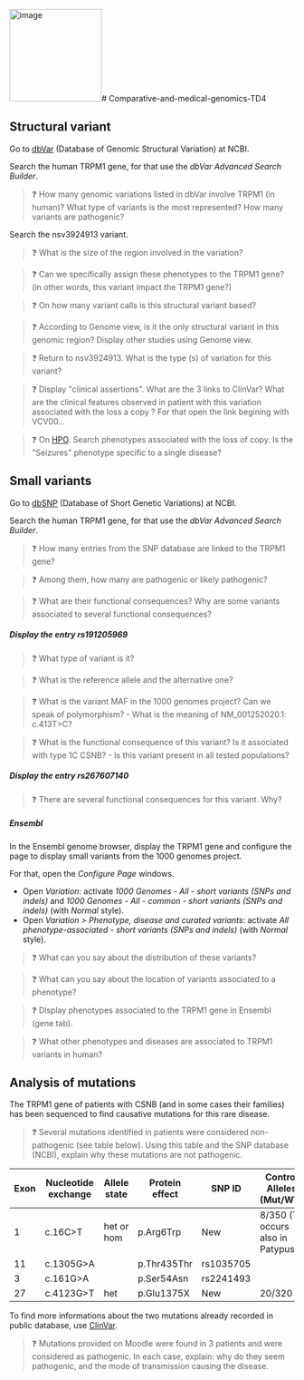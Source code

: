 <img width="163" alt="image" src="https://github.com/TD-Genomics-ESBS/Comparative-and-medical-genomics-TD4/assets/82284705/2253d798-0b59-48be-8f0b-bd70678e616f"># Comparative-and-medical-genomics-TD4

## Structural variant
Go to [dbVar](https://www.ncbi.nlm.nih.gov/dbvar/) (Database of Genomic Structural Variation) at NCBI.

Search the human TRPM1 gene, for that use the _dbVar Advanced Search Builder_.

> :question: How many genomic variations listed in dbVar involve TRPM1 (in human)? What type of variants is the most represented? How many variants are pathogenic?

Search the nsv3924913 variant.

> :question:  What is the size of the region involved in the variation?

> :question: Can we specifically assign these phenotypes to the TRPM1 gene? (in other words, this variant impact the TRPM1 gene?)

> :question: On how many variant calls is this structural variant based?

> :question: According to Genome view, is it the only structural variant in this genomic region? Display other studies using Genome view.

> :question: Return to nsv3924913. What is the type (s) of variation for this variant?

> :question: Display "clinical assertions". What are the 3 links to ClinVar? What are the clinical features observed in patient with this variation associated with the loss a copy ? For that open the link begining with VCV00...

> :question: On [HPO](https://hpo.jax.org). Search phenotypes associated with the loss of copy. Is the "Seizures" phenotype specific to a single disease?

## Small variants
Go to [dbSNP](https://www.ncbi.nlm.nih.gov/snp/) (Database of Short Genetic Variations) at NCBI. 

Search the human TRPM1 gene, for that use the _dbVar Advanced Search Builder_.

> :question: How many entries from the SNP database are linked to the TRPM1 gene?

> :question: Among them, how many are pathogenic or likely pathogenic?

> :question: What are their functional consequences? Why are some variants associated to several functional consequences?

##### Display the entry rs191205969

> :question: What type of variant is it?

> :question: What is the reference allele and the alternative one?

> :question: What is the variant MAF in the 1000 genomes project? Can we speak of polymorphism? - What is the meaning of NM_001252020.1: c.413T>C?

> :question: What is the functional consequence of this variant? Is it associated with type 1C CSNB? - Is this variant present in all tested populations?

##### Display the entry rs267607140

> :question: There are several functional consequences for this variant. Why?

##### Ensembl

In the Ensembl genome browser, display the TRPM1 gene and configure the page to display small variants from the 1000 genomes project.

For that, open the _Configure Page_ windows.
- Open _Variation_: activate _1000 Genomes - All - short variants (SNPs and indels)_ and _1000 Genomes - All - common - short variants (SNPs and indels)_ (with _Normal_ style).
- Open _Variation > Phenotype, disease and curated variants_: activate _All phenotype-associated - short variants (SNPs and indels)_ (with _Normal_ style).
  
> :question: What can you say about the distribution of these variants? 

> :question: What can you say about the location of variants associated to a phenotype?

> :question: Display phenotypes associated to the TRPM1 gene in Ensembl (gene tab).

> :question: What other phenotypes and diseases are associated to TRPM1 variants in human?

## Analysis of mutations

The TRPM1 gene of patients with CSNB (and in some cases their families) has been sequenced to find causative mutations for this rare disease.

> :question: Several mutations identified in patients were considered non-pathogenic (see table below). Using this table and the SNP database (NCBI), explain why these mutations are not pathogenic.

| Exon | Nucleotide exchange | Allele state | Protein effect | SNP ID    | Control Alleles (Mut/WT)         |
|------|---------------------|--------------|----------------|-----------|----------------------------------|
| 1    | c.16C>T             | het or hom   | p.Arg6Trp      | New       | 8/350 (T occurs also in Patypus) |
| 11   | c.1305G>A           |              | p.Thr435Thr    | rs1035705 |                                  |
| 3    | c.161G>A            |              | p.Ser54Asn     | rs2241493 |                                  |
| 27   | c.4123G>T           | het          | p.Glu1375X     | New       | 20/320                           |

To find more informations about the two mutations already recorded in public database, use [ClinVar](https://www.ncbi.nlm.nih.gov/clinvar/).

> :question: Mutations provided on Moodle were found in 3 patients and were considered as pathogenic. In each case, explain: why do they seem pathogenic, and the mode of transmission causing the disease.
